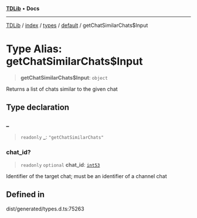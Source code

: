 [**TDLib**](../../../../../../README.md) • **Docs**

***

[TDLib](../../../../../../modules.md) / [index](../../../../../README.md) / [types](../../../README.md) / [default](../README.md) / getChatSimilarChats$Input

# Type Alias: getChatSimilarChats$Input

> **getChatSimilarChats$Input**: `object`

Returns a list of chats similar to the given chat

## Type declaration

### \_

> `readonly` **\_**: `"getChatSimilarChats"`

### chat\_id?

> `readonly` `optional` **chat\_id**: [`int53`](int53-1.md)

Identifier of the target chat; must be an identifier of a channel chat

## Defined in

dist/generated/types.d.ts:75263
